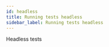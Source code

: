```yaml
---
id: headless
title: Running tests headless
sidebar_label: Running tests headless
---
```


Headless tests